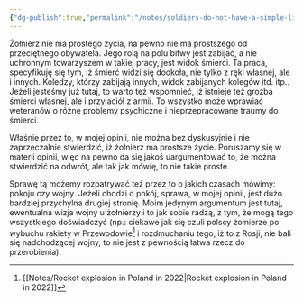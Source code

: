 ```yaml
---
{"dg-publish":true,"permalink":"/notes/soldiers-do-not-have-a-simple-life-because-they-deal-with-death-on-a-daily-basis/"}
---
```


Żołnierz nie ma prostego życia, na pewno nie ma prostszego od przeciętnego obywatela. Jego rolą na polu bitwy jest zabijać, a nie uchronnym towarzyszem w takiej pracy, jest widok śmierci. Ta praca, specyfikuję się tym, iż śmierć widzi się dookoła, nie tylko z ręki własnej, ale i innych. Koledzy, którzy zabijają innych, widok zabijanych kolegów itd. itp.. Jeżeli jesteśmy już tutaj, to warto też wspomnieć, iż istnieje też groźba śmierci własnej, ale i przyjaciół z armii. To wszystko może wprawiać weteranów o różne problemy psychiczne i nieprzepracowane traumy do śmierci. 

Właśnie przez to, w mojej opinii, nie można bez dyskusyjnie i nie zaprzeczalnie stwierdzić, iż żołnierz ma prostsze życie. Poruszamy się w materii opinii, więc na pewno da się jakoś uargumentować to, że można stwierdzić na odwrót, ale tak jak mówię, to nie takie proste.

Sprawę tą możemy rozpatrywać też przez to o jakich czasach mówimy: pokoju czy wojny. Jeżeli chodzi o pokój, sprawa, w mojej opinii, jest dużo bardziej przychylna drugiej stronię. Moim jedynym argumentum jest tutaj, ewentualna wizja wojny u żołnierzy i to jak sobie radzą, z tym, że mogą tego wszystkiego doświadczyć (np.: ciekawe jak się czuli polscy żołnierze po wybuchu rakiety w Przewodowie[^1] i rozdmuchaniu tego, iż to z Rosji, nie bali się nadchodzącej wojny, to nie jest z pewnością łatwa rzecz do przerobienia). 

[^1]: [[Notes/Rocket explosion in Poland in 2022\|Rocket explosion in Poland in 2022]]
